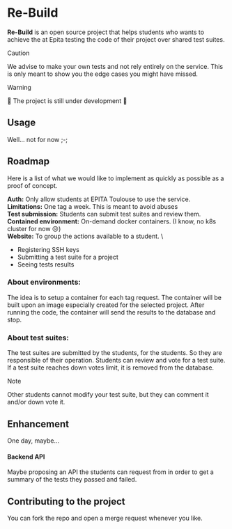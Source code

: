 # Re-Build

**Re-Build** is an open source project that helps students who wants to achieve the at Epita testing the code of their project over shared test suites.

> [!CAUTION]
> We advise to make your own tests and not rely entirely on the service.
> This is only meant to show you the edge cases you might have missed.

> [!WARNING]
> 🚧 The project is still under development 🚧

## Usage
Well... not for now ;-;

## Roadmap
Here is a list of what we would like to implement as quickly as possible as a proof of concept.

**Auth:** Only allow students at EPITA Toulouse to use the service. \
**Limitations:** One tag a week. This is meant to avoid abuses \
**Test submission:** Students can submit test suites and review them. \
**Contained environment:** On-demand docker containers. (I know, no k8s cluster for now 😢) \
**Website:** To group the actions available to a student. \
* Registering SSH keys
* Submitting a test suite for a project
* Seeing tests results

### About environments:
The idea is to setup a container for each tag request. The container will be built upon an image especially created for the selected project. After running the code, the container will send the results to the database and stop.

### About test suites:
The test suites are submitted by the students, for the students. So they are responsible of their operation.
Students can review and vote for a test suite. If a test suite reaches down votes limit, it is removed from the database.

> [!NOTE]
> Other students cannot modify your test suite, but they can comment it and/or down vote it.

## Enhancement
One day, maybe...

#### Backend API
Maybe proposing an API the students can request from in order to get a summary of the tests they passed and failed.

## Contributing to the project
You can fork the repo and open a merge request whenever you like.
